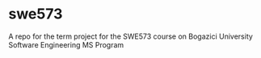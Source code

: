 # swe573
A repo for the term project for the SWE573 course on Bogazici University Software Engineering MS Program
